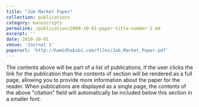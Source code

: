```yaml
---
title: "Job Market Paper"
collection: publications
category: manuscripts
permalink: /publication/2009-10-01-paper-title-number-1.md
excerpt: ''
date: 2010-10-01
venue: 'Journal 1'
paperurl: 'http://hamidhabibi.com/files/Job_Market_Paper.pdf'
---
```


The contents above will be part of a list of publications, if the user clicks the link for the publication than the contents of section will be rendered as a full page, allowing you to provide more information about the paper for the reader. When publications are displayed as a single page, the contents of the above "citation" field will automatically be included below this section in a smaller font.
